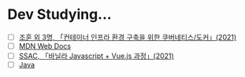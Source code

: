 # Dev Studying...

- [ ] [조훈 외 3명, 「컨테이너 인프라 환경 구축을 위한 쿠버네티스/도커」(2021)](k8s/Errors/Errors.md)
- [ ] [MDN Web Docs](mdn_web_docs/README.md)
- [ ] [SSAC, 「바닐라 Javascript + Vue.js 과정」(2021)](vanilaJS_VueJS/README.md)
- [ ] [Java](java/README.md)
